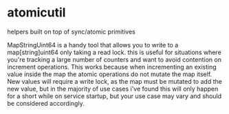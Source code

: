 # atomicutil

helpers built on top of sync/atomic primitives

MapStringUint64 is a handy tool that allows you to write to a map[string]uint64 only taking a read lock. this is useful for situations where you're tracking a large number of counters and want to avoid contention on increment operations. This works because when incrementing an existing value inside the map the atomic operations do not mutate the map itself. New values will require a write lock, as the map must be mutated to add the new value, but in the majority of use cases i've found this will only happen for a short while on service startup, but your use case may vary and should be considered accordingly.
